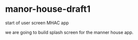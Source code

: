 # manor-house-draft1
start of user screen MHAC app

we are going to build splash screen for the manner house app.